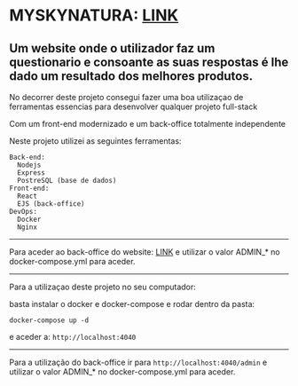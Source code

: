 # MYSKYNATURA: [LINK](https://myskynatura.xyz)

## Um website onde o utilizador faz um questionario e consoante as suas respostas é lhe dado um resultado dos melhores produtos.

No decorrer deste projeto consegui fazer uma boa utilizaçao de ferramentas essencias para desenvolver qualquer projeto full-stack

Com um front-end modernizado e um back-office totalmente independente

Neste projeto utilizei as seguintes ferramentas:

```
Back-end:
  Nodejs
  Express
  PostreSQL (base de dados)
Front-end:
  React
  EJS (back-office)
DevOps:
  Docker
  Nginx
```
_________________________________________________________

Para aceder ao back-office do website: [LINK](https://myskynatura.xyz/admin)
e utilizar o valor ADMIN_* no docker-compose.yml para aceder.

__________________________________________________________

Para a utilizaçao deste projeto no seu computador:
 
basta instalar o docker e docker-compose e rodar dentro da pasta:

``
docker-compose up -d
``

e aceder a: ``http://localhost:4040``

_______________________________________________________

Para a  utilização do back-office ir para ``http://localhost:4040/admin``
e utilizar o valor ADMIN_* no docker-compose.yml para aceder.